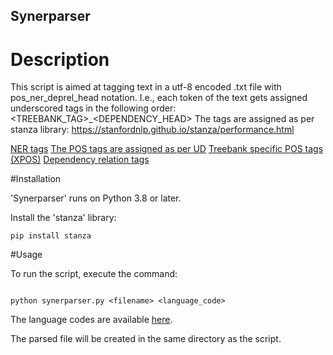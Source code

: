 ## Synerparser

# Description

This script is aimed at tagging text in a utf-8 encoded .txt file with pos_ner_deprel_head notation. I.e., each token of the text 
gets assigned underscored tags in the following order: _<PART OF SPEECH>_<NER>_<TYPE OF SYNTACTIC DEPENDENCY>_<TREEBANK_TAG>_<DEPENDENCY_HEAD>
The tags are assigned as per stanza library: https://stanfordnlp.github.io/stanza/performance.html

[NER tags](https://github.com/stanfordnlp/stanza/issues/904)
[The POS tags are assigned as per UD](https://universaldependencies.org/u/pos/)
[Treebank specific POS tags (XPOS)](https://www.ling.upenn.edu/courses/Fall_2003/ling001/penn_treebank_pos.html)
[Dependency relation tags](https://universaldependencies.org/docs/u/dep/index.html)

#Installation

'Synerparser' runs on Python 3.8 or later.

Install the 'stanza' library:
```
pip install stanza  
```

#Usage

To run the script, execute the command:
```

python synerparser.py <filename> <language_code>
```
The language codes are available [here](https://stanfordnlp.github.io/stanza/available_models.html).

The parsed file will be created in the same directory as the script.